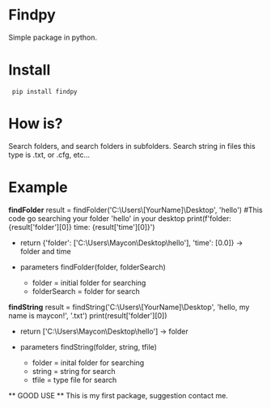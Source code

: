 # Findpy

Simple package in python.

# Install
```
 pip install findpy
```

# How is?

Search folders, and search folders in subfolders.
Search string in files this type is .txt, or .cfg, etc...

# Example

**findFolder**
result = findFolder('C:\\Users\\[YourName]\\Desktop', 'hello') #This code go searching your folder 'hello' in your desktop 
print(f'folder: {result['folder'][0]} time: {result['time'][0]}')

* return 
    {'folder': ['C:\\Users\\Maycon\\Desktop\\hello'], 'time': [0.0]} -> folder and time

* parameters
    findFolder(folder, folderSearch)

    * folder = initial folder for searching
    * folderSearch = folder for search


**findString**
result = findString('C:\\Users\\[YourName]\\Desktop', 'hello, my name is maycon!', '.txt')
print(result['folder'][0])

* return
    ['C:\\Users\\Maycon\\Desktop\\hello'] -> folder

* parameters
    findString(folder, string, tfile)

    * folder = inital folder for searching
    * string = string for search
    * tfile = type file for search


	
	
** GOOD USE **
This is my first package, suggestion contact me.
